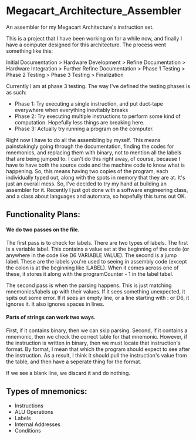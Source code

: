 # Megacart_Architecture_Assembler
An assembler for my Megacart Architecture's instruction set.

This is a project that I have been working on for a while now, and finally I have a computer designed for this architecture. The process went something like this:

Initial Documentation > Hardware Development > Refine Documentation > Hardware Integration > Further Refine Documentation > Phase 1 Testing > Phase 2 Testing > Phase 3 Testing > Finalization

Currently I am at phase 3 testing. The way I've defined the testing phases is as such:
* Phase 1: Try executing a single instruction, and put duct-tape everywhere when everything inevitably breaks
* Phase 2: Try executing multiple instructions to perform some kind of computation. Hopefully less things are breaking here.
* Phase 3: Actually try running a program on the computer.

Right now I have to do all the assembling by myself. This means painstakingly going through the documentation, finding the codes for mnemonics, and replacing them with binary, not to mention all the labels that are being jumped to. I can't do this right away, of course, because I have to have both the source code and the machine code to know what is happening. So, this means having two copies of the program, each individually typed out, along with the spots in memory that they are at. It's just an overall mess.
So, I've decided to try my hand at building an assembler for it. Recently I just got done with a software engineering class, and a class about languages and automata, so hopefully this turns out OK.

## Functionality Plans:
#### We do two passes on the file.

The first pass is to check for labels.
There are two types of labels.
The first is a variable label. This contains a value set at the beginning of the code (or anywhere in the code like D6 VARIABLE VALUE).
The second is a jump label. These are the labels you're used to seeing in assembly code (except the colon is at the beginning like :LABEL).
When it comes across one of these, it stores it along with the programCounter - 1 in the label tabel.

The second pass is when the parsing happens. This is just matching mnemonics/labels up with their values.
If it sees something unexpected, it spits out some error.
If it sees an empty line, or a line starting with : or D6, it ignores it.
It also ignores spaces in lines.

#### Parts of strings can work two ways.

First, if it contains binary, then we can skip parsing.
Second, if it contains a mnemonic, then we check the correct table for that mnemonic.
However, if the instruction is written in binary, then we must locate that instruction's format.
By format, I mean that which the program should expect to see after the instruction.
As a result, I think it should pull the instruction's value from the table, and then have a seperate thing for the format.

If we see a blank line, we discard it and do nothing.

## Types of mnemonics:
* Instructions
* ALU Operations
* Labels
* Internal Addresses
* Conditions